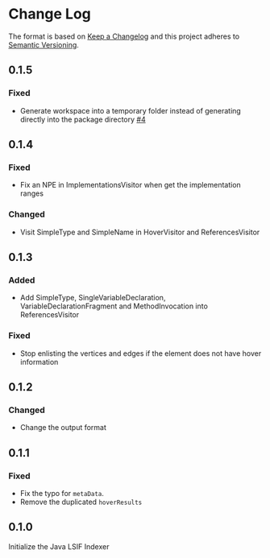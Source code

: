 # Change Log

The format is based on [Keep a Changelog](http://keepachangelog.com/en/1.0.0/)
and this project adheres to [Semantic Versioning](http://semver.org/spec/v2.0.0.html).

## 0.1.5
### Fixed
- Generate workspace into a temporary folder instead of generating directly into the package directory [#4](https://github.com/Microsoft/lsif-java/issues/4)

## 0.1.4
### Fixed
- Fix an NPE in ImplementationsVisitor when get the implementation ranges

### Changed
- Visit SimpleType and SimpleName in HoverVisitor and ReferencesVisitor

## 0.1.3
### Added
- Add SimpleType, SingleVariableDeclaration, VariableDeclarationFragment and MethodInvocation into ReferencesVisitor

### Fixed
- Stop enlisting the vertices and edges if the element does not have hover information

## 0.1.2
### Changed
- Change the output format

## 0.1.1
### Fixed
- Fix the typo for `metaData`.
- Remove the duplicated `hoverResults`

## 0.1.0
Initialize the Java LSIF Indexer
